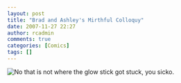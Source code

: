 ```yaml
---
layout: post
title: "Brad and Ashley's Mirthful Colloquy"
date: 2007-11-27 22:27
author: rcadmin
comments: true
categories: [Comics]
tags: []
---
```

<img src='http://bitsmack.com/wp/wp-content/uploads/2007/11/20071127.jpg' title='No that is not where the glow stick got stuck, you sicko.' />
